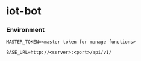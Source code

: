 # iot-bot

### Environment
`MASTER_TOKEN=<master token for manage functions>`

`BASE_URL=http://<server>:<port>/api/v1/`